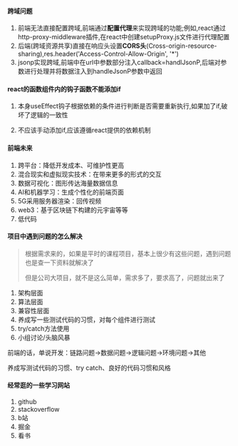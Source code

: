 #### 跨域问题

1. 前端无法直接配置跨域,前端通过**配置代理**来实现跨域的功能;例如,react通过http-proxy-middleware插件,在react中创建setupProxy.js文件进行代理配置
2. 后端(跨域资源共享)直接在响应头设置**CORS头**(Cross-origin-resource-sharing),res.header('Access-Control-Allow-Origin', '*')
3. jsonp实现跨域,前端中在url中参数部分注入callback=handlJsonP,后端对参数进行处理并将数据注入到handleJsonP参数中返回



#### react的函数组件内的钩子函数不能添加if

1. 本身useEffect钩子根据依赖的条件进行判断是否需要重新执行,如果加了if,破坏了逻辑的一致性

2. 不应该手动添加if,应该遵循react提供的依赖机制



#### 前端未来

1. 跨平台：降低开发成本、可维护性更高
2. 混合现实和虚拟现实技术：在带来更多的形式的交互
3. 数据可视化：图形传达海量数据信息
4. AI和机器学习：生成个性化的前端页面
5. 5G采用服务器渲染：回传视频
6. web3：基于区块链下构建的元宇宙等等
7. 低代码



#### 项目中遇到问题的怎么解决

> 根据需求来的，如果是平时的课程项目，基本上很少有这些问题，遇到问题也是查一下资料就解决了
>
> 但是公司大项目，就不是这么简单，需求多了，要求高了，问题就出来了

1. 架构层面
2. 算法层面
3. 兼容性层面
4. 养成写一些测试代码的习惯，对每个组件进行测试
5. try/catch方法使用
6. 小组讨论/头脑风暴

前端的话，单说开发：链路问题->数据问题->逻辑问题->环境问题->其他

养成写测试代码的习惯、try catch、良好的代码习惯和风格



#### 经常逛的一些学习网站

1. github
2. stackoverflow
3. b站
4. 掘金
5. 看书